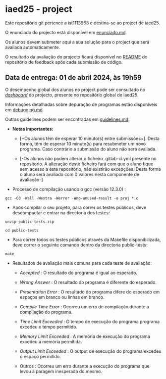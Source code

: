 # iaed25 - project 


Este repositório git pertence a ist1113963 e destina-se ao project de iaed25.


O enunciado do projecto está disponível em [enunciado.md](enunciado.md).


Os alunos devem submeter aqui a sua solução para o project que será avaliada automaticamente.


O resultado da avaliação do projecto ficará disponível no [README](https://gitlab.rnl.tecnico.ulisboa.pt/iaed/iaed25/feedback/project/ist1113963/-/tree/master/README.md) do repositório de feedback após cada submissão de código.


## Data de entrega: 01 de abril 2024, às 19h59


O desempenho global dos alunos no project pode ser consultado no [_dashboard_](https://gitlab.rnl.tecnico.ulisboa.pt/iaed/iaed25/iaed25/-/tree/master/dashboard/projects/project.md) do projecto, presente no repositório global de iaed25.


Informações detalhadas sobre depuração de programas estão disponíveis em [debugging.md](debugging.md).


Outras guidelines podem ser encontradas em [guidelines.md](guidelines.md).



- **Notas importantes:**


  - [+Os alunos têm de esperar 10 minuto(s) entre submissões+]. Desta forma, têm de esperar 10 minuto(s) para resubmeter um novo programa. Caso contrário a submissão do aluno não será avaliada.


  - [-Os alunos não podem alterar o ficheiro .gitlab-ci.yml presente no repositorio. A alteração deste ficheiro fará com que o aluno fique sem acesso a este repositório, não existirão excepções. Desta forma o aluno será avaliado com 0 valores nesta componente de avaliação-]



- Processo de compilação usando o gcc (versão 12.3.0) :


```
gcc -O3 -Wall -Wextra -Werror -Wno-unused-result -o proj *.c
```

- Após compilar o seu projeto, para correr os testes públicos, deve descompactar e entrar na directoria dos testes:


```
unzip public-tests.zip
```




```
cd public-tests
```


- Para correr todos os testes públicos através da Makefile disponibilizada, deve correr o seguinte comando dentro da directoria public-tests:


```
make
```


- Resultados de avaliação mais comuns para cada teste de avaliação:


  - _Accepted_ : O resultado do programa é igual ao esperado.


  - _Wrong Answer_ : O resultado do programa é diferente do esperado.


  - _Presentation Error_ : O resultado do programa difere do esperado em espaços em branco ou linhas em branco.


  - _Compile Time Error_ : Ocorreu um erro de compilação durante a compilação do programa.


  - _Time Limit Exceeded_ : O tempo de execução do programa programa excedeu o tempo permitido.


  - _Memory Limit Exceeded_ : A memória de execução do programa excedeu a memória permitida.


  - _Output Limit Exceeded_ : O output de execução do programa excedeu o espaço permitido.


  - Outros : Ocorreu um erro durante a execução do programa que levou à paragem inesperada do mesmo.


